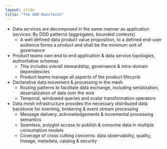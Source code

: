 ```yaml
---
layout: slide
title: "The UDM Manifesto"
---
```


- Data services are decomposed in the same manner as application services: By DDD patterns (aggregates, bounded contexts)
  - A well defined data product value proposition, to a defined end-user audience forms a product and shall be the minimum unit of governance
- Product teams own end to end application & data service topologies, authoritative schemas
  - This includes overall stewardship, governance & intra-domain dependencies
  - Product teams manage all aspects of the product lifecycle
- Declarative data movement & processing in the mesh
  - Routing patterns to facilitate data exchange, including serialization, deserialization of data over the wire
  - Temporal, windowed queries and scalar transformation operators
- Data mesh infrastructure provides the necessary distributed data backbone for eventing, brokering & event stream processing
  - Message delivery, acknowledgements & incremental processing semantics
  - Seamless, polyglot access to publish & consume data in multiple consumption models
  - Coverage of cross cutting concerns: data observability, quality, lineage, metadata, catalog & security

